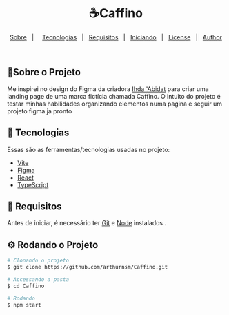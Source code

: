 <h1 href="#top" align="center">☕Caffino</h1>
<p align="center">
  <a href="#dart-about">Sobre</a> &#xa0; | &#xa0; &#xa0;
  <a href="#rocket-technologies">Tecnologias</a> &#xa0; | &#xa0;
  <a href="#white_check_mark-requirements">Requisitos</a> &#xa0; | &#xa0;
  <a href="#checkered_flag-starting">Iniciando</a> &#xa0; | &#xa0;
  <a href="#memo-license">License</a> &#xa0; | &#xa0;
  <a href="https://github.com/{{YOUR_GITHUB_USERNAME}}" target="_blank">Author</a>
</p>

<br>

## 🎯Sobre o Projeto

Me inspirei no design do Figma da criadora <a href="https://www.figma.com/@ihdaabidat">Ihda 'Abidat</a> para criar uma landing page de uma marca fictícia chamada Caffino. O intuito do projeto é testar minhas habilidades organizando elementos numa pagina e seguir um projeto figma ja pronto
##
## 🚀 Tecnologias ##

Essas são as ferramentas/tecnologias usadas no projeto:

- [Vite](https://expo.io/)
- [Figma](https://www.figma.com/)
- [React](https://pt-br.reactjs.org/)
- [TypeScript](https://www.typescriptlang.org/)

## 📝 Requisitos ##

Antes de iniciar, é necessário ter [Git](https://git-scm.com) e [Node](https://nodejs.org/en/) instalados .

## ⚙️ Rodando o Projeto ##

```bash
# Clonando o projeto
$ git clone https://github.com/arthurnsm/Caffino.git

# Accessando a pasta 
$ cd Caffino

# Rodando
$ npm start

```